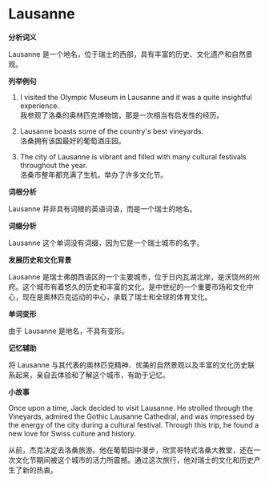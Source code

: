 # Lausanne

**分析词义**

  

Lausanne 是一个地名，位于瑞士的西部，具有丰富的历史、文化遗产和自然景观。

  

**列举例句**

  

1.  I visited the Olympic Museum in Lausanne and it was a quite insightful experience.  
    我参观了洛桑的奥林匹克博物馆，那是一次相当有启发性的经历。
    
      
    
2.  Lausanne boasts some of the country's best vineyards.  
    洛桑拥有该国最好的葡萄酒庄园。
    
      
    
3.  The city of Lausanne is vibrant and filled with many cultural festivals throughout the year.  
    洛桑市整年都充满了生机，举办了许多文化节。
    
      
    

  

**词根分析**

  

Lausanne 并非具有词根的英语词语，而是一个瑞士的地名。

  

**词缀分析**

  

Lausanne 这个单词没有词缀，因为它是一个瑞士城市的名字。

  

**发展历史和文化背景**

  

Lausanne 是瑞士弗朗西语区的一个主要城市，位于日内瓦湖北岸，是沃饶州的州府。这个城市有着悠久的历史和丰富的文化，是中世纪的一个重要市场和文化中心，现在是奥林匹克运动的中心，承载了瑞士和全球的体育文化。

  

**单词变形**

  

由于 Lausanne 是地名，不具有变形。

  

**记忆辅助**

  

将 Lausanne 与其代表的奥林匹克精神、优美的自然景观以及丰富的文化历史联系起来，亲自去体验和了解这个城市，有助于记忆。

  

**小故事**

  

Once upon a time, Jack decided to visit Lausanne. He strolled through the Vineyards, admired the Gothic Lausanne Cathedral, and was impressed by the energy of the city during a cultural festival. Through this trip, he found a new love for Swiss culture and history.

  

从前，杰克决定去洛桑旅游。他在葡萄园中漫步，欣赏哥特式洛桑大教堂，还在一次文化节期间被这个城市的活力所震撼。通过这次旅行，他对瑞士的文化和历史产生了新的热衷。

